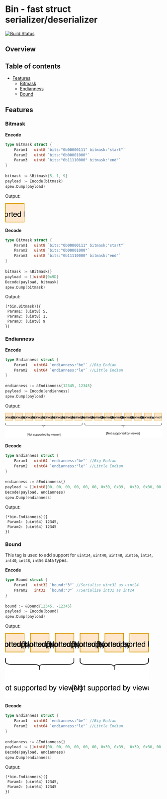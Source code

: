 # Bin - fast struct serializer/deserializer

[![Build Status](https://cloud.drone.io/api/badges/dyrkin/bin/status.svg?branch=master)](https://cloud.drone.io/dyrkin/bin)

## Overview

## Table of contents
* [Features](#features)
    * [Bitmask](#bitmask)
    * [Endianness](#endianness)
    * [Bound](#bound)

## Features

### Bitmask

**Encode**

```go
type Bitmask struct {
    Param1   uint8 `bits:"0b00000111" bitmask:"start"`
    Param2   uint8 `bits:"0b00001000"`
    Param3   uint8 `bits:"0b11110000" bitmask:"end"`
}

bitmask := &Bitmask{5, 1, 9}
payload := Encode(bitmask)
spew.Dump(payload)
```

Output:

![9D](readme/bitmask.svg)

**Decode**

```go
type Bitmask struct {
    Param1   uint8 `bits:"0b00000111" bitmask:"start"`
    Param2   uint8 `bits:"0b00001000"`
    Param3   uint8 `bits:"0b11110000" bitmask:"end"`
}

bitmask := &Bitmask{}
payload := []uint8{0x9D}
Decode(payload, bitmask)
spew.Dump(bitmask)
```

Output:

```shell
(*bin.Bitmask)({
 Param1: (uint8) 5,
 Param2: (uint8) 1,
 Param3: (uint8) 9
})
```

### Endianness

**Encode**

```go
type Endianness struct {
    Param1   uint64 `endianness:"be"` //Big Endian
    Param2   uint64 `endianness:"le"` //Little Endian
}

endianness := &Endianness{12345, 12345}
payload := Encode(endianness)
spew.Dump(payload)
```

Output:

![00 00 00 00 00 00 0x30 0x39 0x30 0x39 00 00 00 00 00 00](readme/endianness.svg)

**Decode**

```go
type Endianness struct {
    Param1   uint64 `endianness:"be"` //Big Endian
    Param2   uint64 `endianness:"le"` //Little Endian
}

endianness := &Endianness{}
payload := []uint8{00, 00, 00, 00, 00, 00, 0x30, 0x39,  0x39, 0x30, 00, 00, 00, 00, 00, 00}
Decode(payload, endianness)
spew.Dump(endianness)
```

Output:

```shell
(*bin.Endianness)({
 Param1: (uint64) 12345,
 Param2: (uint64) 12345
})
```

### Bound

This tag is used to add support for `uint24`, `uint40`, `uint48`, `uint56`, `int24`, `int40`, `int48`, `int56` data types.

**Encode**

```go
type Bound struct {
    Param1   uint32 `bound:"3"` //Serialize uint32 as uint24
    Param2   int32  `bound:"3"` //Serialize int32 as int24
}

bound := &Bound{12345, -12345}
payload := Encode(bound)
spew.Dump(payload)
```

Output:

![39 30 00 C7 CF FF](readme/bound.svg)

**Decode**

```go
type Endianness struct {
    Param1   uint64 `endianness:"be"` //Big Endian
    Param2   uint64 `endianness:"le"` //Little Endian
}

endianness := &Endianness{}
payload := []uint8{00, 00, 00, 00, 00, 00, 0x30, 0x39,  0x39, 0x30, 00, 00, 00, 00, 00, 00}
Decode(payload, endianness)
spew.Dump(endianness)
```

Output:

```shell
(*bin.Endianness)({
 Param1: (uint64) 12345,
 Param2: (uint64) 12345
})
```
